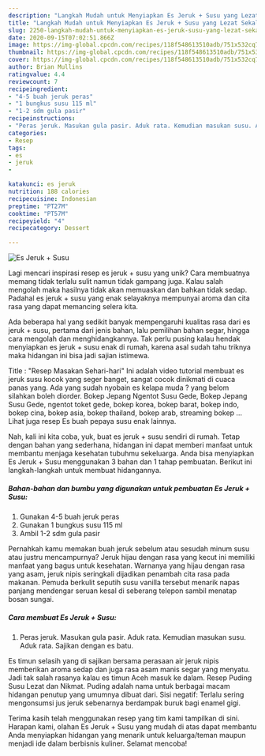 ```yaml
---
description: "Langkah Mudah untuk Menyiapkan Es Jeruk + Susu yang Lezat Sekali"
title: "Langkah Mudah untuk Menyiapkan Es Jeruk + Susu yang Lezat Sekali"
slug: 2250-langkah-mudah-untuk-menyiapkan-es-jeruk-susu-yang-lezat-sekali
date: 2020-09-15T07:02:51.866Z
image: https://img-global.cpcdn.com/recipes/118f548613510adb/751x532cq70/es-jeruk-susu-foto-resep-utama.jpg
thumbnail: https://img-global.cpcdn.com/recipes/118f548613510adb/751x532cq70/es-jeruk-susu-foto-resep-utama.jpg
cover: https://img-global.cpcdn.com/recipes/118f548613510adb/751x532cq70/es-jeruk-susu-foto-resep-utama.jpg
author: Brian Mullins
ratingvalue: 4.4
reviewcount: 7
recipeingredient:
- "4-5 buah jeruk peras"
- "1 bungkus susu 115 ml"
- "1-2 sdm gula pasir"
recipeinstructions:
- "Peras jeruk. Masukan gula pasir. Aduk rata. Kemudian masukan susu. Aduk rata. Sajikan dengan es batu."
categories:
- Resep
tags:
- es
- jeruk
- 

katakunci: es jeruk  
nutrition: 188 calories
recipecuisine: Indonesian
preptime: "PT27M"
cooktime: "PT57M"
recipeyield: "4"
recipecategory: Dessert

---
```



![Es Jeruk + Susu](https://img-global.cpcdn.com/recipes/118f548613510adb/751x532cq70/es-jeruk-susu-foto-resep-utama.jpg)

Lagi mencari inspirasi resep es jeruk + susu yang unik? Cara membuatnya memang tidak terlalu sulit namun tidak gampang juga. Kalau salah mengolah maka hasilnya tidak akan memuaskan dan bahkan tidak sedap. Padahal es jeruk + susu yang enak selayaknya mempunyai aroma dan cita rasa yang dapat memancing selera kita.

Ada beberapa hal yang sedikit banyak mempengaruhi kualitas rasa dari es jeruk + susu, pertama dari jenis bahan, lalu pemilihan bahan segar, hingga cara mengolah dan menghidangkannya. Tak perlu pusing kalau hendak menyiapkan es jeruk + susu enak di rumah, karena asal sudah tahu triknya maka hidangan ini bisa jadi sajian istimewa.

Title : &#34;Resep Masakan Sehari-hari&#34; Ini adalah video tutorial membuat es jeruk susu kocok yang seger banget, sangat cocok dinikmati di cuaca panas yang. Ada yang sudah nyobain es kelapa muda ? yang belom silahkan boleh diorder. Bokep Jepang Ngentot Susu Gede, Bokep Jepang Susu Gede, ngentot toket gede, bokep korea, bokep barat, bokep indo, bokep cina, bokep asia, bokep thailand, bokep arab, streaming bokep … Lihat juga resep Es buah pepaya susu enak lainnya.


Nah, kali ini kita coba, yuk, buat es jeruk + susu sendiri di rumah. Tetap dengan bahan yang sederhana, hidangan ini dapat memberi manfaat untuk membantu menjaga kesehatan tubuhmu sekeluarga. Anda bisa menyiapkan Es Jeruk + Susu menggunakan 3 bahan dan 1 tahap pembuatan. Berikut ini langkah-langkah untuk membuat hidangannya.

<!--inarticleads1-->

##### Bahan-bahan dan bumbu yang digunakan untuk pembuatan Es Jeruk + Susu:

1. Gunakan 4-5 buah jeruk peras
1. Gunakan 1 bungkus susu 115 ml
1. Ambil 1-2 sdm gula pasir


Pernahkah kamu memakan buah jeruk sebelum atau sesudah minum susu atau justru mencampurnya? Jeruk hijau dengan rasa yang kecut ini memiliki manfaat yang bagus untuk kesehatan. Warnanya yang hijau dengan rasa yang asam, jeruk nipis seringkali dijadikan penambah cita rasa pada makanan. Pemuda berkulit seputih susu vanilla tersebut menarik napas panjang mendengar seruan kesal di seberang telepon sambil menatap bosan sungai. 

<!--inarticleads2-->

##### Cara membuat Es Jeruk + Susu:

1. Peras jeruk. Masukan gula pasir. Aduk rata. Kemudian masukan susu. Aduk rata. Sajikan dengan es batu.


Es timun selasih yang di sajikan bersama perasaan air jeruk nipis memberikan aroma sedap dan juga rasa asam manis segar yang menyatu. Jadi tak salah rasanya kalau es timun Aceh masuk ke dalam. Resep Puding Susu Lezat dan Nikmat. Puding adalah nama untuk berbagai macam hidangan penutup yang umumnya dibuat dari. Sisi negatif: Terlalu sering mengonsumsi jus jeruk sebenarnya berdampak buruk bagi enamel gigi. 

Terima kasih telah menggunakan resep yang tim kami tampilkan di sini. Harapan kami, olahan Es Jeruk + Susu yang mudah di atas dapat membantu Anda menyiapkan hidangan yang menarik untuk keluarga/teman maupun menjadi ide dalam berbisnis kuliner. Selamat mencoba!
